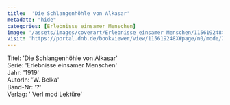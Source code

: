 ```yaml
---
title:  'Die Schlangenhöhle von Alkasar'
metadate: "hide"
categories: [Erlebnisse einsamer Menschen]
image: '/assets/images/coverart/Erlebnisse einsamer Menschen/115619248X_00000010.jpg'
visit: 'https://portal.dnb.de/bookviewer/view/115619248X#page/n0/mode/2up'
---
```

Titel: 'Die Schlangenhöhle von Alkasar' <br>
Serie: 'Erlebnisse einsamer Menschen' <br>
Jahr: '1919' <br>
AutorIn: 'W. Belka' <br>
Band-Nr: '?' <br>
Verlag: ' Verl mod Lektüre'
